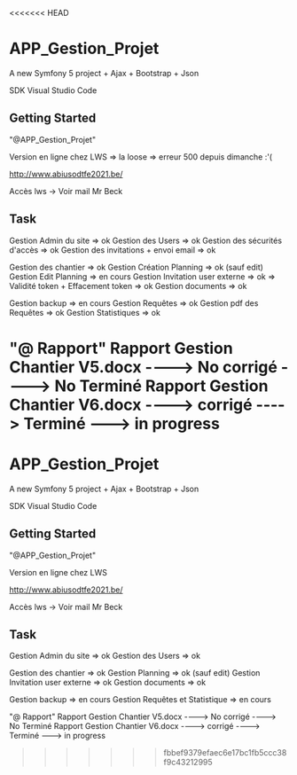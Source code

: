 <<<<<<< HEAD
# APP_Gestion_Projet

A new Symfony 5 project + Ajax + Bootstrap + Json

SDK Visual Studio Code

## Getting Started

"@APP_Gestion_Projet" 

Version en ligne chez LWS
=> la loose => erreur 500 depuis dimanche :'(

http://www.abiusodtfe2021.be/

Accès lws -> Voir mail Mr Beck


## Task
Gestion Admin du site => ok
Gestion des Users => ok
Gestion des sécurités d'accès => ok
Gestion des invitations + envoi email => ok

Gestion des chantier => ok
Gestion Création Planning => ok (sauf edit)
Gestion Edit Planning => en cours
Gestion Invitation user externe => ok => Validité token + Effacement token => ok
Gestion documents => ok

Gestion backup => en cours
Gestion Requêtes => ok
Gestion pdf des Requêtes => ok
Gestion Statistiques => ok 


"@ Rapport" 
Rapport Gestion Chantier V5.docx ----> No corrigé ----> No Terminé
Rapport Gestion Chantier V6.docx ----> corrigé ----> Terminé ---> in progress
=======
# APP_Gestion_Projet

A new Symfony 5 project + Ajax + Bootstrap + Json

SDK Visual Studio Code

## Getting Started

"@APP_Gestion_Projet" 

Version en ligne chez LWS

http://www.abiusodtfe2021.be/

Accès lws -> Voir mail Mr Beck


## Task
Gestion Admin du site => ok
Gestion des Users => ok

Gestion des chantier => ok
Gestion Planning => ok (sauf edit)
Gestion Invitation user externe => ok
Gestion documents => ok

Gestion backup => en cours
Gestion Requêtes et Statistique => en cours


"@ Rapport" 
Rapport Gestion Chantier V5.docx ----> No corrigé ----> No Terminé
Rapport Gestion Chantier V6.docx ----> corrigé ----> Terminé ---> in progress
>>>>>>> fbbef9379efaec6e17bc1fb5ccc38f9c43212995
